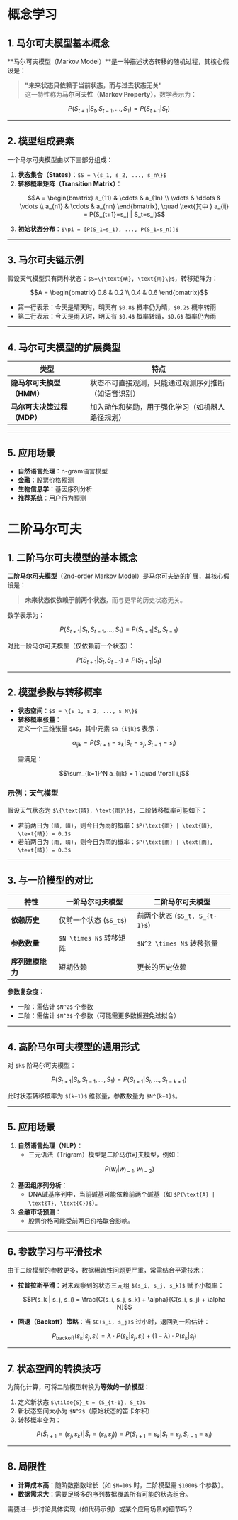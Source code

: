# &#x20;概念学习

## 1. 马尔可夫模型基本概念

\*\*马尔可夫模型（Markov Model）\*\*是一种描述状态转移的随机过程，其核心假设是：

> **"未来状态只依赖于当前状态，而与过去状态无关"**\
> 这一特性称为**马尔可夫性（Markov Property）**，数学表示为：

```math
P(S_{t+1} | S_t, S_{t-1}, ..., S_1) = P(S_{t+1} | S_t)
```

***

## 2. 模型组成要素

一个马尔可夫模型由以下三部分组成：

1.  **状态集合（States）**：`$S = \{s_1, s_2, ..., s_n\}$`
2.  **转移概率矩阵（Transition Matrix）**：
    ```math
    A = \begin{bmatrix}
    a_{11} & \cdots & a_{1n} \\
    \vdots & \ddots & \vdots \\
    a_{n1} & \cdots & a_{nn}
    \end{bmatrix}, \quad \text{其中 } a_{ij} = P(S_{t+1}=s_j | S_t=s_i)
    ```
3.  **初始状态分布**：`$\pi = [P(S_1=s_1), ..., P(S_1=s_n)]$`

***

## 3. 马尔可夫链示例

假设天气模型只有两种状态：`$S=\{\text{晴}, \text{雨}\}$`，转移矩阵为：

```math
A = \begin{bmatrix}
0.8 & 0.2 \\
0.4 & 0.6
\end{bmatrix}
```

*   第一行表示：今天是晴天时，明天有 `$0.8$` 概率仍为晴，`$0.2$` 概率转雨
*   第二行表示：今天是雨天时，明天有 `$0.4$` 概率转晴，`$0.6$` 概率仍为雨

***

## 4. 马尔可夫模型的扩展类型

| 类型                | 特点                         |
| ----------------- | -------------------------- |
| **隐马尔可夫模型（HMM）**  | 状态不可直接观测，只能通过观测序列推断（如语音识别） |
| **马尔可夫决策过程（MDP）** | 加入动作和奖励，用于强化学习（如机器人路径规划）   |

***

## 5. 应用场景

*   **自然语言处理**：n-gram语言模型
*   **金融**：股票价格预测
*   **生物信息学**：基因序列分析
*   **推荐系统**：用户行为预测

# &#x20;二阶马尔可夫

## 1. **二阶马尔可夫模型的基本概念**

**二阶马尔可夫模型**（2nd-order Markov Model）是马尔可夫链的扩展，其核心假设是：

> **未来状态仅依赖于前两个状态**，而与更早的历史状态无关。

数学表示为：

```math
P(S_{t+1} | S_t, S_{t-1}, ..., S_1) = P(S_{t+1} | S_t, S_{t-1})
```

对比一阶马尔可夫模型（仅依赖前一个状态）：

```math
P(S_{t+1} | S_t, S_{t-1}) \neq P(S_{t+1} | S_t)
```

***

## 2. **模型参数与转移概率**

*   **状态空间**：`$S = \{s_1, s_2, ..., s_N\}$`
*   **转移概率张量**：\
    定义一个三维张量 `$A$`，其中元素 `$a_{ijk}$` 表示：
    ```math
    a_{ijk} = P(S_{t+1} = s_k | S_t = s_j, S_{t-1} = s_i)
    ```
    需满足：
    ```math
    \sum_{k=1}^N a_{ijk} = 1 \quad \forall i,j
    ```

### 示例：天气模型

假设天气状态为 `$\{\text{晴}, \text{雨}\}$`，二阶转移概率可能如下：

*   若前两日为 `(晴, 晴)`，则今日为雨的概率：`$P(\text{雨} | \text{晴}, \text{晴}) = 0.1$`
*   若前两日为 `(雨, 晴)`，则今日为雨的概率：`$P(\text{雨} | \text{雨}, \text{晴}) = 0.3$`

***

## 3. **与一阶模型的对比**

| 特性         | 一阶马尔可夫模型            | 二阶马尔可夫模型                 |
| ---------- | ------------------- | ------------------------ |
| **依赖历史**   | 仅前一个状态 (`$S_t$`)    | 前两个状态 (`$S_t, S_{t-1}$`) |
| **参数数量**   | `$N \times N$` 转移矩阵 | `$N^2 \times N$` 转移张量    |
| **序列建模能力** | 短期依赖                | 更长的历史依赖                  |

**参数复杂度**：

*   一阶：需估计 `$N^2$` 个参数
*   二阶：需估计 `$N^3$` 个参数（可能需更多数据避免过拟合）

***

## 4. **高阶马尔可夫模型的通用形式**

对 `$k$` 阶马尔可夫模型：

```math
P(S_{t+1} | S_t, S_{t-1}, ..., S_1) = P(S_{t+1} | S_t, ..., S_{t-k+1})
```

此时状态转移概率为 `$(k+1)$` 维张量，参数数量为 `$N^{k+1}$`。

***

## 5. **应用场景**

1.  **自然语言处理（NLP）**：
    *   三元语法（Trigram）模型是二阶马尔可夫模型，例如：
        ```math
        P(w_i | w_{i-1}, w_{i-2})
        ```
2.  **基因组序列分析**：
    *   DNA碱基序列中，当前碱基可能依赖前两个碱基（如 `$P(\text{A} | \text{T}, \text{C})$`）。
3.  **金融市场预测**：
    *   股票价格可能受前两日价格联合影响。

***

## 6. **参数学习与平滑技术**

由于二阶模型的参数更多，数据稀疏性问题更严重，常需结合平滑技术：

*   **拉普拉斯平滑**：对未观察到的状态三元组 `$(s_i, s_j, s_k)$` 赋予小概率：
    ```math
    P(s_k | s_j, s_i) = \frac{C(s_i, s_j, s_k) + \alpha}{C(s_i, s_j) + \alpha N}
    ```
*   **回退（Backoff）策略**：当 `$C(s_i, s_j)$` 过小时，退回到一阶估计：
    ```math
    P_{\text{backoff}}(s_k | s_j, s_i) = \lambda \cdot P(s_k | s_j, s_i) + (1-\lambda) \cdot P(s_k | s_j)
    ```

***

## 7. **状态空间的转换技巧**

为简化计算，可将二阶模型转换为**等效的一阶模型**：

1.  定义新状态 `$\tilde{S}_t = (S_{t-1}, S_t)$`
2.  新状态空间大小为 `$N^2$`（原始状态的笛卡尔积）
3.  转移概率变为：
    ```math
    P(\tilde{S}_{t+1} = (s_j, s_k) | \tilde{S}_t = (s_i, s_j)) = P(S_{t+1} = s_k | S_t = s_j, S_{t-1} = s_i)
    ```

***

## 8. **局限性**

*   **计算成本高**：随阶数指数增长（如 `$N=10$` 时，二阶模型需 `$1000$` 个参数）。
*   **数据需求大**：需要足够多的序列数据覆盖所有可能的状态组合。

需要进一步讨论具体实现（如代码示例）或某个应用场景的细节吗？
